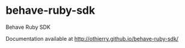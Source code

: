 behave-ruby-sdk
===============

Behave Ruby SDK

Documentation available at http://othierry.github.io/behave-ruby-sdk/